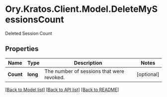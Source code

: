 # Ory.Kratos.Client.Model.DeleteMySessionsCount
Deleted Session Count

## Properties

Name | Type | Description | Notes
------------ | ------------- | ------------- | -------------
**Count** | **long** | The number of sessions that were revoked. | [optional] 

[[Back to Model list]](../README.md#documentation-for-models) [[Back to API list]](../README.md#documentation-for-api-endpoints) [[Back to README]](../README.md)

